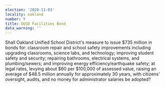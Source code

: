 ```yaml
---
election: '2020-11-03'
locality: oakland
number: Y
title: OUSD Facilities Bond
data_warning: ''
---
```

Shall Oakland Unified School District's measure to issue $735 million in bonds for: classroom repair and school safety improvements including upgrading classrooms, science labs, and technology; improving student safety and security; repairing bathrooms, electrical systems, and plumbing/sewers; and improving energy efficiency/earthquake safety; at legal rates, levying about $60 per $100,000 of assessed value, raising an average of $48.5 million annually for approximately 30 years, with citizens' oversight, audits, and no money for administrator salaries be adopted?
